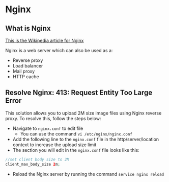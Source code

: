 # Nginx

## What is Nginx

[This is the Wikipedia article for Nginx](https://en.wikipedia.org/wiki/Nginx)

Nginx is a web server which can also be used as a:

- Reverse proxy
- Load balancer
- Mail proxy
- HTTP cache

## Resolve Nginx: 413: Request Entity Too Large Error

This solution allows you to upload 2M size image files using Nginx reverse proxy. To resolve this, follow the steps below:

- Navigate to `nginx.conf` to edit file
  - You can use the command `vi /etc/nginx/nginx.conf`
- Add the following line to the `nginx.conf` file in the http/server/location context to increase the upload size limit
- The section you will edit in the `nginx.conf` file looks like this:

```php
//set client body size to 2M
client_max_body_size 2m;
```

- Reload the Nginx server by running the command `service nginx reload`